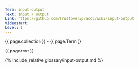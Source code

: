 ```yaml
---
Term: input-output
Text: Input / output
Link: https://github.com/trustoverip/acdc/wiki/input-output
Videostart: 
Level: 1
---
```


{{ page.collection }} - {{ page.Term }}

   {{ page.text }}

{% include_relative glossary/input-output.md %}

